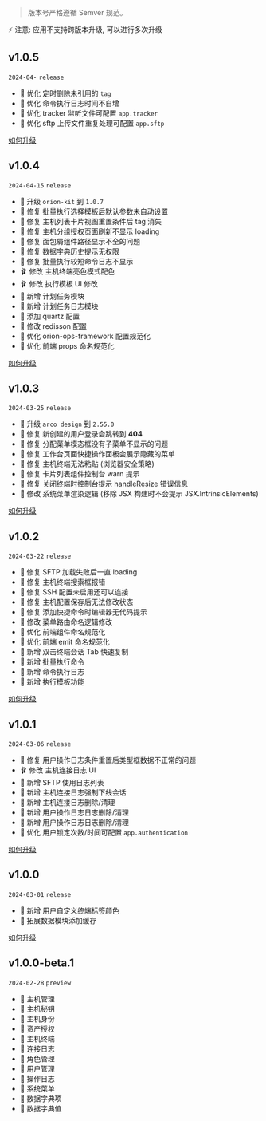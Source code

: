 > 版本号严格遵循 Semver 规范。

⚡ 注意: 应用不支持跨版本升级, 可以进行多次升级

## v1.0.5

`2024-04-` `release`

* 🔨 优化 定时删除未引用的 `tag`
* 🔨 优化 命令执行日志时间不自增
* 🔨 优化 tracker 监听文件可配置 `app.tracker`
* 🔨 优化 sftp 上传文件重复处理可配置 `app.sftp`

[如何升级](/update/v1.0.5.md)

## v1.0.4

`2024-04-15` `release`

* 🚀 升级 `orion-kit` 到 `1.0.7`
* 🐞 修复 批量执行选择模板后默认参数未自动设置
* 🐞 修复 主机列表卡片视图重置条件后 tag 消失
* 🐞 修复 主机分组授权页面刷新不显示 loading
* 🐞 修复 面包屑组件路径显示不全的问题
* 🐞 修复 数据字典历史提示无权限
* 🐞 修复 批量执行较短命令日志不显示
* 🩰 修改 主机终端亮色模式配色
* 🩰 修改 执行模板 UI 修改
* 🌈 新增 计划任务模块
* 🌈 新增 计划任务日志模块
* 🔨 添加 quartz 配置
* 🔨 修改 redisson 配置
* 🔨 优化 orion-ops-framework 配置规范化
* 🔨 优化 前端 props 命名规范化

[如何升级](/update/v1.0.4.md)

## v1.0.3

`2024-03-25` `release`

* 🚀 升级 `arco design` 到 `2.55.0`
* 🐞 修复 新创建的用户登录会跳转到 **404**
* 🐞 修复 分配菜单模态框没有子菜单不显示的问题
* 🐞 修复 工作台页面快捷操作面板会展示隐藏的菜单
* 🐞 修复 主机终端无法粘贴 (浏览器安全策略)
* 🐞 修复 卡片列表组件控制台 warn 提示
* 🐞 修复 关闭终端时控制台提示 handleResize 错误信息
* 🔨 修改 系统菜单渲染逻辑 (移除 JSX 构建时不会提示 JSX.IntrinsicElements)

[如何升级](/update/v1.0.3.md)

## v1.0.2

`2024-03-22` `release`

* 🐞 修复 SFTP 加载失败后一直 loading
* 🐞 修复 主机终端搜索框报错
* 🐞 修复 SSH 配置未启用还可以连接
* 🐞 修复 主机配置保存后无法修改状态
* 🐞 修复 添加快捷命令时编辑器无代码提示
* 🔨 修改 菜单路由命名逻辑修改
* 🔨 优化 前端组件命名规范化
* 🔨 优化 前端 emit 命名规范化
* 🌈 新增 双击终端会话 Tab 快速复制
* 🌈 新增 批量执行命令
* 🌈 新增 命令执行日志
* 🌈 新增 执行模板功能

[如何升级](/update/v1.0.2.md)

## v1.0.1

`2024-03-06` `release`

* 🐞 修复 用户操作日志条件重置后类型框数据不正常的问题
* 🩰 修改 主机连接日志 UI
* 🌈 新增 SFTP 使用日志列表
* 🌈 新增 主机连接日志强制下线会话
* 🌈 新增 主机连接日志删除/清理
* 🌈 新增 用户操作日志日志删除/清理
* 🌈 新增 用户操作日志日志删除/清理
* 🔨 优化 用户锁定次数/时间可配置 `app.authentication`

[如何升级](/update/v1.0.1.md)

## v1.0.0

`2024-03-01` `release`

* 🌈 新增 用户自定义终端标签颜色
* 🔨 拓展数据模块添加缓存

[如何升级](/update/v1.0.0.md)

## v1.0.0-beta.1

`2024-02-28` `preview`

* 🌈 主机管理
* 🌈 主机秘钥
* 🌈 主机身份
* 🌈 资产授权
* 🌈 主机终端
* 🌈 连接日志
* 🌈 角色管理
* 🌈 用户管理
* 🌈 操作日志
* 🌈 系统菜单
* 🌈 数据字典项
* 🌈 数据字典值  
